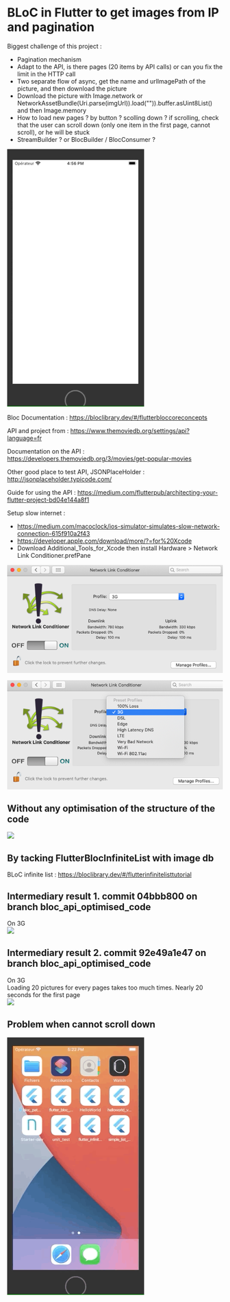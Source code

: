 # BLoC in Flutter to get images from IP and pagination

Biggest challenge of this project :
- Pagination mechanism
- Adapt to the API, is there pages (20 items by API calls) or can you fix the limit in the HTTP call
- Two separate flow of async, get the name and urlImagePath of the picture, and then download the picture
- Download the picture with Image.network or NetworkAssetBundle(Uri.parse(imgUrl)).load("")).buffer.asUint8List() and then Image.memory
- How to load new pages ? by button ? scolling down ? if scrolling, check that the user can scroll down (only one item in the first page, cannot scroll), or he will be stuck
- StreamBuilder ? or BlocBuilder / BlocConsumer ?

![](assets/intermediary-result-3.gif)

Bloc Documentation : https://bloclibrary.dev/#/flutterbloccoreconcepts

API and project from : https://www.themoviedb.org/settings/api?language=fr

Documentation on the API : https://developers.themoviedb.org/3/movies/get-popular-movies

Other good place to test API, JSONPlaceHolder : http://jsonplaceholder.typicode.com/

Guide for using the API : https://medium.com/flutterpub/architecting-your-flutter-project-bd04e144a8f1



Setup slow internet : 
- https://medium.com/macoclock/ios-simulator-simulates-slow-network-connection-615f910a2f43<br/>
- https://developer.apple.com/download/more/?=for%20Xcode<br/>
- Download Additional_Tools_for_Xcode then install Hardware > Network Link Conditioner.prefPane

![](assets/network-link-1.png)


![](assets/network-link-2.png)

## Without any optimisation of the structure of the code

![](assets/3g-no-optimisation.gif)


## By tacking FlutterBlocInfiniteList with image db
BLoC infinite list : https://bloclibrary.dev/#/flutterinfinitelisttutorial


## Intermediary result 1. commit 04bbb800 on branch bloc_api_optimised_code
On 3G<br/>
![](assets/intermediary-result.gif)

## Intermediary result 2. commit 92e49a1e47 on branch bloc_api_optimised_code
On 3G<br/>
Loading 20 pictures for every pages takes too much times. Nearly 20 seconds for the first page<br/>
![](assets/intermediary-result-2.gif)

## Problem when cannot scroll down
![](assets/intermediary-result-4-problem.gif)
